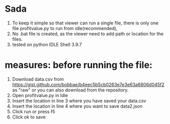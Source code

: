# Sada
1. To keep it simple so that viewer can run a single file, there is only one file profitvalue.py to run from idle(recommended), 
2. No .bat file is created, as the viewer need to add path or location for the files.
3. tested on python IDLE Shell 3.9.7
# measures: before running the file:
1. Download data.csv from https://gist.github.com/bobbae/b4eec5b5cb0263e7e3e63a6806d045f2 as "raw" or you can also download from the repository.
2. Open profitvalue.py in Idle
3. Insert the location in line 3 where you have saved your data.csv
4. Insert the location in line 4 where you want to save data2.json
5. Click run or press f5
6. Click ok to save
